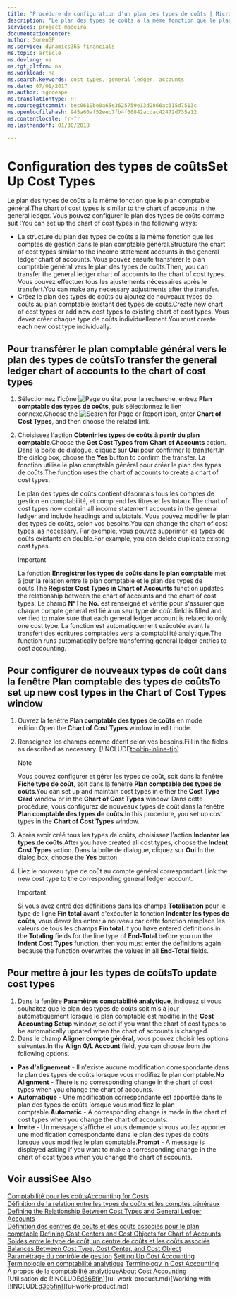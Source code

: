 ```yaml
---
title: "Procédure de configuration d'un plan des types de coûts | Microsoft Docs"
description: "Le plan des types de coûts a la même fonction que le plan comptable général."
services: project-madeira
documentationcenter: 
author: SorenGP
ms.service: dynamics365-financials
ms.topic: article
ms.devlang: na
ms.tgt_pltfrm: na
ms.workload: na
ms.search.keywords: cost types, general ledger, accounts
ms.date: 07/01/2017
ms.author: sgroespe
ms.translationtype: HT
ms.sourcegitcommit: bec0619be0a65e3625759e13d2866ac615d7513c
ms.openlocfilehash: 945a60af52eec7fb4f00842acdac42472d735a12
ms.contentlocale: fr-fr
ms.lasthandoff: 01/30/2018

---
```

# <a name="set-up-cost-types"></a><span data-ttu-id="53c35-103">Configuration des types de coûts</span><span class="sxs-lookup"><span data-stu-id="53c35-103">Set Up Cost Types</span></span>
<span data-ttu-id="53c35-104">Le plan des types de coûts a la même fonction que le plan comptable général.</span><span class="sxs-lookup"><span data-stu-id="53c35-104">The chart of cost types is similar to the chart of accounts in the general ledger.</span></span> <span data-ttu-id="53c35-105">Vous pouvez configurer le plan des types de coûts comme suit :</span><span class="sxs-lookup"><span data-stu-id="53c35-105">You can set up the chart of cost types in the following ways:</span></span>  

-   <span data-ttu-id="53c35-106">La structure du plan des types de coûts a la même fonction que les comptes de gestion dans le plan comptable général.</span><span class="sxs-lookup"><span data-stu-id="53c35-106">Structure the chart of cost types similar to the income statement accounts in the general ledger chart of accounts.</span></span> <span data-ttu-id="53c35-107">Vous pouvez ensuite transférer le plan comptable général vers le plan des types de coûts.</span><span class="sxs-lookup"><span data-stu-id="53c35-107">Then, you can transfer the general ledger chart of accounts to the chart of cost types.</span></span> <span data-ttu-id="53c35-108">Vous pouvez effectuer tous les ajustements nécessaires après le transfert.</span><span class="sxs-lookup"><span data-stu-id="53c35-108">You can make any necessary adjustments after the transfer.</span></span>  
-   <span data-ttu-id="53c35-109">Créez le plan des types de coûts ou ajoutez de nouveaux types de coûts au plan comptable existant des types de coûts.</span><span class="sxs-lookup"><span data-stu-id="53c35-109">Create new chart of cost types or add new cost types to existing chart of cost types.</span></span> <span data-ttu-id="53c35-110">Vous devez créer chaque type de coûts individuellement.</span><span class="sxs-lookup"><span data-stu-id="53c35-110">You must create each new cost type individually.</span></span>  

## <a name="to-transfer-the-general-ledger-chart-of-accounts-to-the-chart-of-cost-types"></a><span data-ttu-id="53c35-111">Pour transférer le plan comptable général vers le plan des types de coûts</span><span class="sxs-lookup"><span data-stu-id="53c35-111">To transfer the general ledger chart of accounts to the chart of cost types</span></span>  
1.  <span data-ttu-id="53c35-112">Sélectionnez l'icône ![Page ou état pour la recherche](media/ui-search/search_small.png "icône Page ou état pour la recherche"), entrez **Plan comptable des types de coûts**, puis sélectionnez le lien connexe.</span><span class="sxs-lookup"><span data-stu-id="53c35-112">Choose the ![Search for Page or Report](media/ui-search/search_small.png "Search for Page or Report icon") icon, enter **Chart of Cost Types**, and then choose the related link.</span></span>  
2.  <span data-ttu-id="53c35-113">Choisissez l'action **Obtenir les types de coûts à partir du plan comptable**.</span><span class="sxs-lookup"><span data-stu-id="53c35-113">Choose the **Get Cost Types from Chart of Accounts** action.</span></span> <span data-ttu-id="53c35-114">Dans la boîte de dialogue, cliquez sur **Oui** pour confirmer le transfert.</span><span class="sxs-lookup"><span data-stu-id="53c35-114">In the dialog box, choose the **Yes** button to confirm the transfer.</span></span> <span data-ttu-id="53c35-115">La fonction utilise le plan comptable général pour créer le plan des types de coûts.</span><span class="sxs-lookup"><span data-stu-id="53c35-115">The function uses the chart of accounts to create a chart of cost types.</span></span>  

    <span data-ttu-id="53c35-116">Le plan des types de coûts contient désormais tous les comptes de gestion en comptabilité, et comprend les titres et les totaux.</span><span class="sxs-lookup"><span data-stu-id="53c35-116">The chart of cost types now contain all income statement accounts in the general ledger and include headings and subtotals.</span></span> <span data-ttu-id="53c35-117">Vous pouvez modifier le plan des types de coûts, selon vos besoins.</span><span class="sxs-lookup"><span data-stu-id="53c35-117">You can change the chart of cost types, as necessary.</span></span> <span data-ttu-id="53c35-118">Par exemple, vous pouvez supprimer les types de coûts existants en double.</span><span class="sxs-lookup"><span data-stu-id="53c35-118">For example, you can delete duplicate existing cost types.</span></span>  

    > [!IMPORTANT]  
    >  <span data-ttu-id="53c35-119">La fonction **Enregistrer les types de coûts dans le plan comptable** met à jour la relation entre le plan comptable et le plan des types de coûts.</span><span class="sxs-lookup"><span data-stu-id="53c35-119">The **Register Cost Types in Chart of Accounts** function updates the relationship between the chart of accounts and the chart of cost types.</span></span> <span data-ttu-id="53c35-120">Le champ **N°**</span><span class="sxs-lookup"><span data-stu-id="53c35-120">The **No.**</span></span> <span data-ttu-id="53c35-121">est renseigné et vérifié pour s'assurer que chaque compte général est lié à un seul type de coût.</span><span class="sxs-lookup"><span data-stu-id="53c35-121">field is filled and verified to make sure that each general ledger account is related to only one cost type.</span></span> <span data-ttu-id="53c35-122">La fonction est automatiquement exécutée avant le transfert des écritures comptables vers la comptabilité analytique.</span><span class="sxs-lookup"><span data-stu-id="53c35-122">The function runs automatically before transferring general ledger entries to cost accounting.</span></span>  

## <a name="to-set-up-new-cost-types-in-the-chart-of-cost-types-window"></a><span data-ttu-id="53c35-123">Pour configurer de nouveaux types de coût dans la fenêtre Plan comptable des types de coûts</span><span class="sxs-lookup"><span data-stu-id="53c35-123">To set up new cost types in the Chart of Cost Types window</span></span>  
1.  <span data-ttu-id="53c35-124">Ouvrez la fenêtre **Plan comptable des types de coûts** en mode édition.</span><span class="sxs-lookup"><span data-stu-id="53c35-124">Open the **Chart of Cost Types** window in edit mode.</span></span>  
2.  <span data-ttu-id="53c35-125">Renseignez les champs comme décrit selon vos besoins.</span><span class="sxs-lookup"><span data-stu-id="53c35-125">Fill in the fields as described as necessary.</span></span> [!INCLUDE[tooltip-inline-tip](includes/tooltip-inline-tip_md.md)]

    > [!NOTE]  
    >  <span data-ttu-id="53c35-126">Vous pouvez configurer et gérer les types de coût, soit dans la fenêtre **Fiche type de coût**, soit dans la fenêtre **Plan comptable des types de coûts**.</span><span class="sxs-lookup"><span data-stu-id="53c35-126">You can set up and maintain cost types in either the **Cost Type Card** window or in the **Chart of Cost Types** window.</span></span> <span data-ttu-id="53c35-127">Dans cette procédure, vous configurez de nouveaux types de coût dans la fenêtre **Plan comptable des types de coûts**.</span><span class="sxs-lookup"><span data-stu-id="53c35-127">In this procedure, you set up cost types in the **Chart of Cost Types** window.</span></span>

3.  <span data-ttu-id="53c35-128">Après avoir créé tous les types de coûts, choisissez l'action **Indenter les types de coûts**.</span><span class="sxs-lookup"><span data-stu-id="53c35-128">After you have created all cost types, choose the **Indent Cost Types** action.</span></span> <span data-ttu-id="53c35-129">Dans la boîte de dialogue, cliquez sur **Oui**.</span><span class="sxs-lookup"><span data-stu-id="53c35-129">In the dialog box, choose the **Yes** button.</span></span>  
4.  <span data-ttu-id="53c35-130">Liez le nouveau type de coût au compte général correspondant.</span><span class="sxs-lookup"><span data-stu-id="53c35-130">Link the new cost type to the corresponding general ledger account.</span></span>  

    > [!IMPORTANT]  
    >  <span data-ttu-id="53c35-131">Si vous avez entré des définitions dans les champs **Totalisation** pour le type de ligne **Fin total** avant d'exécuter la fonction **Indenter les types de coûts**, vous devez les entrer à nouveau car cette fonction remplace les valeurs de tous les champs **Fin total**.</span><span class="sxs-lookup"><span data-stu-id="53c35-131">If you have entered definitions in the **Totaling** fields for the line type of **End-Total** before you run the **Indent Cost Types** function, then you must enter the definitions again because the function overwrites the values in all **End-Total** fields.</span></span>  

## <a name="to-update-cost-types"></a><span data-ttu-id="53c35-132">Pour mettre à jour les types de coûts</span><span class="sxs-lookup"><span data-stu-id="53c35-132">To update cost types</span></span>  
1.  <span data-ttu-id="53c35-133">Dans la fenêtre **Paramètres comptabilité analytique**, indiquez si vous souhaitez que le plan des types de coûts soit mis à jour automatiquement lorsque le plan comptable est modifié.</span><span class="sxs-lookup"><span data-stu-id="53c35-133">In the **Cost Accounting Setup** window, select if you want the chart of cost types to be automatically updated when the chart of accounts is changed.</span></span>  
2.  <span data-ttu-id="53c35-134">Dans le champ **Aligner compte général**, vous pouvez choisir les options suivantes.</span><span class="sxs-lookup"><span data-stu-id="53c35-134">In the **Align G/L Account** field, you can choose from the following options.</span></span>  

- <span data-ttu-id="53c35-135">**Pas d'alignement** - Il n'existe aucune modification correspondante dans le plan des types de coûts lorsque vous modifiez le plan comptable.</span><span class="sxs-lookup"><span data-stu-id="53c35-135">**No Alignment** - There is no corresponding change in the chart of cost types when you change the chart of accounts.</span></span>  
- <span data-ttu-id="53c35-136">**Automatique** - Une modification correspondante est apportée dans le plan des types de coûts lorsque vous modifiez le plan comptable.</span><span class="sxs-lookup"><span data-stu-id="53c35-136">**Automatic** - A corresponding change is made in the chart of cost types when you change the chart of accounts.</span></span>  
- <span data-ttu-id="53c35-137">**Invite** - Un message s'affiche et vous demande si vous voulez apporter une modification correspondante dans le plan des types de coûts lorsque vous modifiez le plan comptable.</span><span class="sxs-lookup"><span data-stu-id="53c35-137">**Prompt** - A message is displayed asking if you want to make a corresponding change in the chart of cost types when you change the chart of accounts.</span></span>  

## <a name="see-also"></a><span data-ttu-id="53c35-138">Voir aussi</span><span class="sxs-lookup"><span data-stu-id="53c35-138">See Also</span></span>  
[<span data-ttu-id="53c35-139">Comptabilité pour les coûts</span><span class="sxs-lookup"><span data-stu-id="53c35-139">Accounting for Costs</span></span>](finance-manage-cost-accounting.md)  
<span data-ttu-id="53c35-140">[Définition de la relation entre les types de coûts et les comptes généraux](finance-defining-the-relationship-between-cost-types-and-general-ledger-accounts.md) </span><span class="sxs-lookup"><span data-stu-id="53c35-140">[Defining the Relationship Between Cost Types and General Ledger Accounts](finance-defining-the-relationship-between-cost-types-and-general-ledger-accounts.md) </span></span>  
<span data-ttu-id="53c35-141">[Définition des centres de coûts et des coûts associés pour le plan comptable](finance-defining-cost-centers-and-cost-objects-for-chart-of-accounts.md) </span><span class="sxs-lookup"><span data-stu-id="53c35-141">[Defining Cost Centers and Cost Objects for Chart of Accounts](finance-defining-cost-centers-and-cost-objects-for-chart-of-accounts.md) </span></span>  
<span data-ttu-id="53c35-142">[Soldes entre le type de coût, un centre de coûts et les coûts associés](finance-balances-between-cost-type-cost-center-and-cost-object.md) </span><span class="sxs-lookup"><span data-stu-id="53c35-142">[Balances Between Cost Type, Cost Center, and Cost Object](finance-balances-between-cost-type-cost-center-and-cost-object.md) </span></span>  
<span data-ttu-id="53c35-143">[Paramétrage du contrôle de gestion](finance-set-up-cost-accounting.md) </span><span class="sxs-lookup"><span data-stu-id="53c35-143">[Setting Up Cost Accounting](finance-set-up-cost-accounting.md) </span></span>  
<span data-ttu-id="53c35-144">[Terminologie en comptabilité analytique](finance-terminology-in-cost-accounting.md) </span><span class="sxs-lookup"><span data-stu-id="53c35-144">[Terminology in Cost Accounting](finance-terminology-in-cost-accounting.md) </span></span>  
[<span data-ttu-id="53c35-145">À propos de la comptabilité analytique</span><span class="sxs-lookup"><span data-stu-id="53c35-145">About Cost Accounting</span></span>](finance-about-cost-accounting.md)  
<span data-ttu-id="53c35-146">[Utilisation de [!INCLUDE[d365fin](includes/d365fin_md.md)]](ui-work-product.md)</span><span class="sxs-lookup"><span data-stu-id="53c35-146">[Working with [!INCLUDE[d365fin](includes/d365fin_md.md)]](ui-work-product.md)</span></span>

